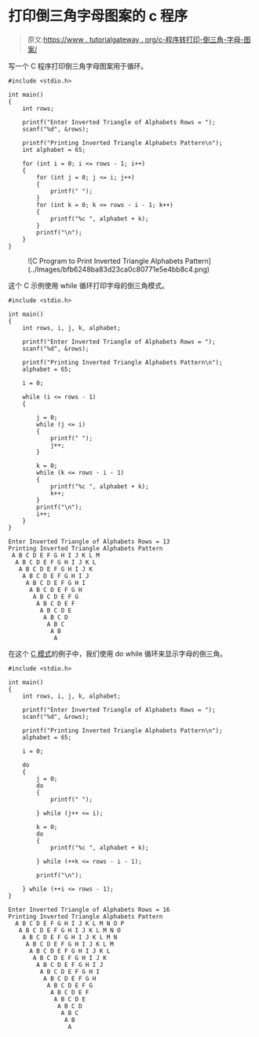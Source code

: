 # 打印倒三角字母图案的 c 程序

> 原文:[https://www . tutorialgateway . org/c-程序转打印-倒三角-字母-图案/](https://www.tutorialgateway.org/c-program-to-print-inverted-triangle-alphabets-pattern/)

写一个 C 程序打印倒三角字母图案用于循环。

```
#include <stdio.h>

int main()
{
	int rows;

	printf("Enter Inverted Triangle of Alphabets Rows = ");
	scanf("%d", &rows);

	printf("Printing Inverted Triangle Alphabets Pattern\n");
	int alphabet = 65;

	for (int i = 0; i <= rows - 1; i++)
	{
		for (int j = 0; j <= i; j++)
		{
			printf(" ");
		}
		for (int k = 0; k <= rows - i - 1; k++)
		{
			printf("%c ", alphabet + k);
		}
		printf("\n");
	}
}
```

<figure class="wp-block-image size-large">![C Program to Print Inverted Triangle Alphabets Pattern](../Images/bfb6248ba83d23ca0c80771e5e4bb8c4.png)</figure>

这个 C 示例使用 while 循环打印字母的倒三角模式。

```
#include <stdio.h>

int main()
{
	int rows, i, j, k, alphabet;

	printf("Enter Inverted Triangle of Alphabets Rows = ");
	scanf("%d", &rows);

	printf("Printing Inverted Triangle Alphabets Pattern\n");
	alphabet = 65;

	i = 0;

	while (i <= rows - 1)
	{

		j = 0;
		while (j <= i)
		{
			printf(" ");
			j++;
		}

		k = 0;
		while (k <= rows - i - 1)
		{
			printf("%c ", alphabet + k);
			k++;
		}
		printf("\n");
		i++;
	}
}
```

```
Enter Inverted Triangle of Alphabets Rows = 13
Printing Inverted Triangle Alphabets Pattern
 A B C D E F G H I J K L M 
  A B C D E F G H I J K L 
   A B C D E F G H I J K 
    A B C D E F G H I J 
     A B C D E F G H I 
      A B C D E F G H 
       A B C D E F G 
        A B C D E F 
         A B C D E 
          A B C D 
           A B C 
            A B 
             A 
```

在这个 [C 模式](https://www.tutorialgateway.org/c-programming-examples/)的例子中，我们使用 do while 循环来显示字母的倒三角。

```
#include <stdio.h>

int main()
{
	int rows, i, j, k, alphabet;

	printf("Enter Inverted Triangle of Alphabets Rows = ");
	scanf("%d", &rows);

	printf("Printing Inverted Triangle Alphabets Pattern\n");
	alphabet = 65;

	i = 0;

	do
	{
		j = 0;
		do
		{
			printf(" ");

		} while (j++ <= i);

		k = 0;
		do
		{
			printf("%c ", alphabet + k);

		} while (++k <= rows - i - 1);

		printf("\n");

	} while (++i <= rows - 1);
}
```

```
Enter Inverted Triangle of Alphabets Rows = 16
Printing Inverted Triangle Alphabets Pattern
  A B C D E F G H I J K L M N O P 
   A B C D E F G H I J K L M N O 
    A B C D E F G H I J K L M N 
     A B C D E F G H I J K L M 
      A B C D E F G H I J K L 
       A B C D E F G H I J K 
        A B C D E F G H I J 
         A B C D E F G H I 
          A B C D E F G H 
           A B C D E F G 
            A B C D E F 
             A B C D E 
              A B C D 
               A B C 
                A B 
                 A 
```